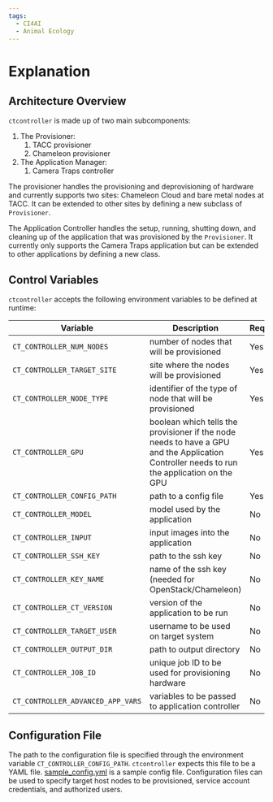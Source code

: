 ```yaml
---
tags:
  - CI4AI
  - Animal Ecology
---
```


# Explanation

## Architecture Overview

`ctcontroller` is made up of two main subcomponents:

1. The Provisioner:
	1. TACC provisioner
	2. Chameleon provisioner
2. The Application Manager:
	1. Camera Traps controller

The provisioner handles the provisioning and deprovisioning of hardware and currently supports two sites: Chameleon Cloud and bare metal nodes at TACC. It can be extended to other sites by defining a new subclass of `Provisioner`.

The Application Controller handles the setup, running, shutting down, and cleaning up of the application that was provisioned by the `Provisioner`. It currently only supports the Camera Traps application but can be extended to other applications by defining a new class.


## Control Variables
`ctcontroller` accepts the following environment variables to be defined at runtime:

| Variable | Description | Required |
| ---------| ----------- | -------- |
| `CT_CONTROLLER_NUM_NODES` | number of nodes that will be provisioned | Yes |
| `CT_CONTROLLER_TARGET_SITE` | site where the nodes will be provisioned | Yes |
| `CT_CONTROLLER_NODE_TYPE` | identifier of the type of node that will be provisioned | Yes |
| `CT_CONTROLLER_GPU` | boolean which tells the provisioner if the node needs to have a GPU and the Application Controller needs to run the application on the GPU | Yes |
| `CT_CONTROLLER_CONFIG_PATH` | path to a config file | Yes |
| `CT_CONTROLLER_MODEL` | model used by the application | No |
| `CT_CONTROLLER_INPUT` | input images into the application | No |
| `CT_CONTROLLER_SSH_KEY` | path to the ssh key | No |
| `CT_CONTROLLER_KEY_NAME` | name of the ssh key (needed for OpenStack/Chameleon) | No |
| `CT_CONTROLLER_CT_VERSION` | version of the application to be run | No |
| `CT_CONTROLLER_TARGET_USER` | username to be used on target system | No |
| `CT_CONTROLLER_OUTPUT_DIR` | path to output directory | No |
| `CT_CONTROLLER_JOB_ID` | unique job ID to be used for provisioning hardware | No |
| `CT_CONTROLLER_ADVANCED_APP_VARS` | variables to be passed to application controller | No |

## Configuration File

The path to the configuration file is specified through the environment variable `CT_CONTROLLER_CONFIG_PATH`. `ctcontroller` expects this file to be a YAML file. [sample_config.yml](sample_config.yml) is a sample config file. Configuration files can be used to specify target host nodes to be provisioned, service account credentials, and authorized users.